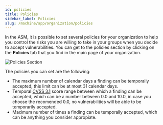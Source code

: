 ```yaml
---
id: policies
title: Policies
sidebar_label: Policies
slug: /machine/app/organization/policies
---
```


In the ASM,
it is possible to set
several policies
for your organization
to help you control
the risks you are willing to take
in your groups
when you decide to
accept vulnerabilities.
You can get to the policies section
by clicking on the **Policies** tab
that you find in the main page
of your organization.

![Policies Section](https://res.cloudinary.com/fluid-attacks/image/upload/v1622586635/docs/web/organizations/policies_section_bltci8.png)

The policies you can set are the following:

- The maximum number
  of calendar days
  a finding can be
  temporally accepted,
  this limit can be
  at most 31 calendar days.
- Temporal [CVSS 3.1](/about/glossary/#cvss)
  score range
  between which
  a finding can be accepted,
  which can be a number
  between 0.0 and 10.0,
  in case you choose
  the recomended 0.0,
  no vulnerabilities
  will be able to be
  temporarily accepted.
- Maximum number of times
  a finding can be
  temporally accepted,
  which can be
  anything you consider
  appropiate.
